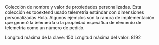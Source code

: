 Colección de nombre y valor de propiedades personalizadas. Esta colección es tooextend usado telemetría estándar con dimensiones personalizadas Hola. Algunos ejemplos son la ranura de implementación que generó la telemetría o la propiedad específica de elemento de telemetría como un número de pedido. 

Longitud máxima de la clave: 150 Longitud máxima del valor: 8192
